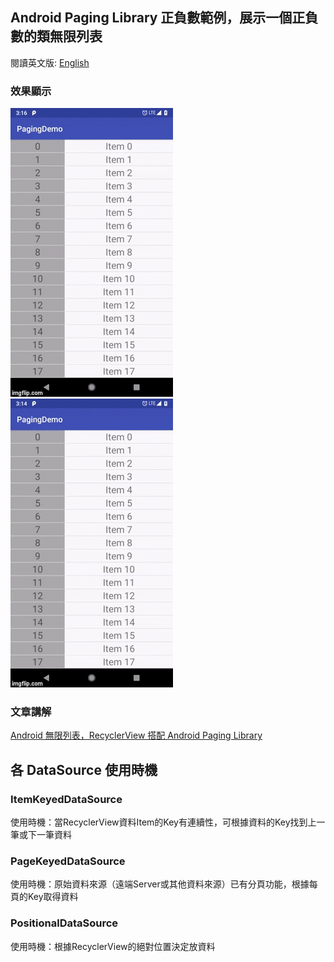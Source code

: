 ## Android Paging Library 正負數範例，展示一個正負數的類無限列表

閱讀英文版: [English](./README.md)

### 效果顯示

![go up](./images/go_up.gif) &nbsp;&nbsp;&nbsp;&nbsp; ![go down](./images/go_down.gif)

### 文章講解

[Android 無限列表，RecyclerView 搭配 Android Paging Library](https://medium.com/@hankli0130/android-paging-library-%E5%88%9D%E6%8E%A2datasource-aaf2e74dd546)

## 各 DataSource 使用時機

### ItemKeyedDataSource
使用時機：當RecyclerView資料Item的Key有連續性，可根據資料的Key找到上一筆或下一筆資料

### PageKeyedDataSource 
使用時機：原始資料來源（遠端Server或其他資料來源）已有分頁功能，根據每頁的Key取得資料

### PositionalDataSource
使用時機：根據RecyclerView的絕對位置決定放資料
